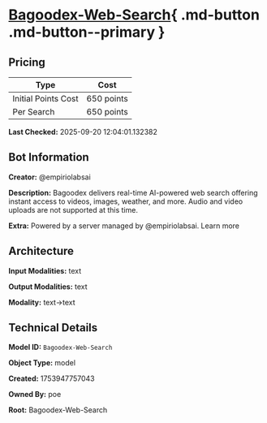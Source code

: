 # [Bagoodex-Web-Search](https://poe.com/Bagoodex-Web-Search){ .md-button .md-button--primary }

## Pricing

| Type | Cost |
|------|------|
| Initial Points Cost | 650 points |
| Per Search | 650 points |

**Last Checked:** 2025-09-20 12:04:01.132382


## Bot Information

**Creator:** @empiriolabsai

**Description:** Bagoodex delivers real-time AI-powered web search offering instant access to videos, images, weather, and more. Audio and video uploads are not supported at this time.

**Extra:** Powered by a server managed by @empiriolabsai. Learn more


## Architecture

**Input Modalities:** text

**Output Modalities:** text

**Modality:** text->text


## Technical Details

**Model ID:** `Bagoodex-Web-Search`

**Object Type:** model

**Created:** 1753947757043

**Owned By:** poe

**Root:** Bagoodex-Web-Search
